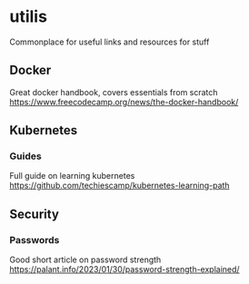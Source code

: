 # utilis
Commonplace for useful links and resources for stuff


## Docker
Great docker handbook, covers essentials from scratch
https://www.freecodecamp.org/news/the-docker-handbook/
## Kubernetes
### Guides
Full guide on learning kubernetes
https://github.com/techiescamp/kubernetes-learning-path

## Security

### Passwords
Good short article on password strength
https://palant.info/2023/01/30/password-strength-explained/

